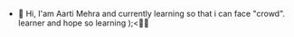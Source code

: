 - 👋 Hi, I'am Aarti Mehra and currently learning so that i can face  "crowd".
learner and hope so learning );<🧑‍🦰

